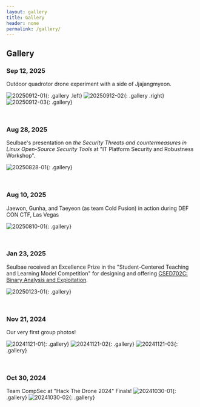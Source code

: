 ```yaml
---
layout: gallery
title: Gallery
header: none
permalink: /gallery/
---
```


## **Gallery**


### Sep 12, 2025

Outdoor quadrotor drone experiment with a side of Jjajangmyeon.

![20250912-01](/assets/gallery/20250912-01.jpg){: .gallery .left}
![20250912-02](/assets/gallery/20250912-02.jpg){: .gallery .right}
![20250912-03](/assets/gallery/20250912-03.jpg){: .gallery}

<br/>

### Aug 28, 2025

Seulbae's presentation on _the Security Threats and countermeasures in Linux
Open-Source Security Tools_ at "IT Platform Security and Robustness Workshop".

![20250828-01](/assets/gallery/20250828-01.jpg){: .gallery}

<br/>

### Aug 10, 2025

Jaewon, Gunha, and Taeyeon (as team Cold Fusion) in action
during DEF CON CTF, Las Vegas

![20250810-01](/assets/gallery/20250810-01.jpg){: .gallery}


<br/>

### Jan 23, 2025

Seulbae received an Excellence Prize in the "Student-Centered
Teaching and Learning Model Competition" for designing and offering [CSED702C:
Binary Analysis and Exploitation](/teaching/csed702c/2024fa).

![20250123-01](/assets/gallery/20250123-01.jpg){: .gallery}

<br/>

### Nov 21, 2024

Our very first group photos!

![20241121-01](/assets/gallery/20241121-01.jpg){: .gallery}
![20241121-02](/assets/gallery/20241121-02.jpg){: .gallery}
![20241121-03](/assets/gallery/20241121-03.jpg){: .gallery}

<br/>

### Oct 30, 2024

Team CompSec at "Hack The Drone 2024" Finals!
![20241030-01](/assets/gallery/20241030-01.jpg){: .gallery}
![20241030-02](/assets/gallery/20241030-02.jpg){: .gallery}

